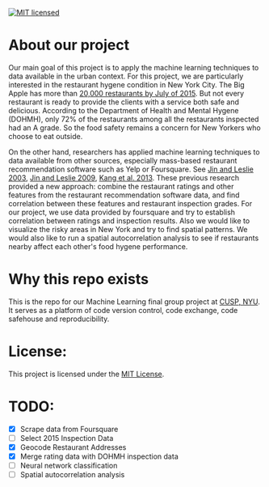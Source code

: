 [![MIT licensed](https://img.shields.io/badge/license-MIT-blue.svg)](https://github.com/Elixeus/Machine-Learning-Project/blob/master/LICENSE.md)
# About our project
Our main goal of this project is to apply the machine learning techniques to data available in the urban context. For this project, we are particularly interested in the restaurant hygene condition in New York City. The Big Apple has more than [20,000 restaurants by July of 2015](http://http://www.wsj.com/articles/new-york-city-restaurants-multiply-despite-high-profile-closures-1412816142). But not every restaurant is ready to provide the clients with a service both safe and delicious. According to the Department of Health and Mental Hygene (DOHMH), only 72% of the restaurants among all the restaurants inspected had an A grade. So the food safety remains a concern for New Yorkers who choose to eat outside.

On the other hand, researchers has applied machine learning techniques to data available from other sources, especially mass-based restaurant recommendation software such as Yelp or Foursquare. See [Jin and Leslie 2003](http://qje.oxfordjournals.org/content/118/2/409.short), [Jin and Leslie 2009](https://www.aeaweb.org/articles?id=10.1257/mic.1.1.237), [Kang et al. 2013](http://www3.cs.stonybrook.edu/~junkang/hygiene/). These previous research provided a new approach: combine the restaurant ratings and other features from the restaurant recommendation software data, and find correlation between these features and restaurant inspection grades. For our project, we use data provided by foursquare and try to establish correlation between ratings and inspection results. Also we would like to visualize the risky areas in New York and try to find spatial patterns. We would also like to run a spatial autocorrelation analysis to see if restaurants nearby affect each other's food hygene performance.
# Why this repo exists
This is the repo for our Machine Learning final group project at [CUSP, NYU](http://cusp.nyu.edu/). It serves as a platform of code version control, code exchange, code safehouse and reproducibility.
# License:
This project is licensed under the [MIT License](https://github.com/Elixeus/Machine-Learning-Project/blob/master/LICENSE.md).
# TODO:
- [x] Scrape data from Foursquare
- [ ] Select 2015 Inspection Data
- [x] Geocode Restaurant Addresses
- [x] Merge rating data with DOHMH inspection data
- [ ] Neural network classification
- [ ] Spatial autocorrelation analysis
